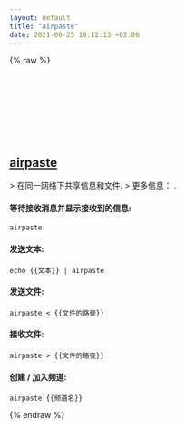 ```yaml
---
layout: default
title: "airpaste"
date: 2021-06-25 18:12:13 +02:00
---
```

{% raw %}
<h2 id="airpaste">
  <a href="/zh/common/airpaste.html">airpaste</a> <a href="#airpaste"><svg class="icon">
    <use href="/assets/images/unicode_sprite.svg#link" />
  </svg></a>
</h2>
> 在同一网络下共享信息和文件.
> 更多信息： <https://github.com/mafintosh/airpaste>.

#### 等待接收消息并显示接收到的信息:
```shell
airpaste
```
#### 发送文本:
```shell
echo {{文本}} | airpaste
```
#### 发送文件:
```shell
airpaste < {{文件的路径}}
```
#### 接收文件:
```shell
airpaste > {{文件的路径}}
```
#### 创建 / 加入频道:
```shell
airpaste {{频道名}}
```
{% endraw %}